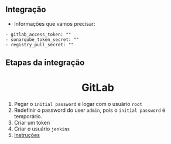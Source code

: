## Integração

- Informações que vamos precisar:

```console
- gitlab_access_token: ""
- sonarqube_token_secret: ""
- registry_pull_secret: ""
```

## Etapas da integração

<h1 align="center">GitLab</h1>

1. Pegar o `initial password` e logar com o usuário `root`
2. Redefinir o password do user `admin`, pois o `initial password` é temporário.
3. Criar um token
4. Criar o usuário `jenkins`
0. [Instruções](./configure_gitlab/README.md)